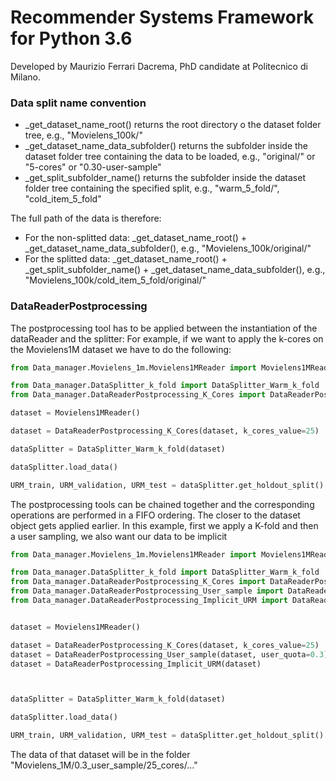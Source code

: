 # Recommender Systems Framework for Python 3.6

Developed by Maurizio Ferrari Dacrema, PhD candidate at Politecnico di Milano.

### Data split name convention

* _get_dataset_name_root() returns the root directory o the dataset folder tree, e.g., "Movielens_100k/"
* _get_dataset_name_data_subfolder() returns the subfolder inside the dataset folder tree containing the data to be loaded, e.g., "original/" or "5-cores" or "0.30-user-sample"
* _get_split_subfolder_name() returns the subfolder inside the dataset folder tree containing the specified split, e.g., "warm_5_fold/", "cold_item_5_fold"

The full path of the data is therefore: 
 * For the non-splitted data: _get_dataset_name_root() + _get_dataset_name_data_subfolder(), e.g., "Movielens_100k/original/"
 * For the splitted data: _get_dataset_name_root() + _get_split_subfolder_name() + _get_dataset_name_data_subfolder(), e.g., "Movielens_100k/cold_item_5_fold/original/"


### DataReaderPostprocessing
The postprocessing tool has to be applied between the instantiation of the dataReader and the splitter:
For example, if we want to apply the k-cores on the Movielens1M dataset we have to do the following:

```Python
from Data_manager.Movielens_1m.Movielens1MReader import Movielens1MReader

from Data_manager.DataSplitter_k_fold import DataSplitter_Warm_k_fold
from Data_manager.DataReaderPostprocessing_K_Cores import DataReaderPostprocessing_K_Cores

dataset = Movielens1MReader()

dataset = DataReaderPostprocessing_K_Cores(dataset, k_cores_value=25)

dataSplitter = DataSplitter_Warm_k_fold(dataset)

dataSplitter.load_data()

URM_train, URM_validation, URM_test = dataSplitter.get_holdout_split()

```

The postprocessing tools can be chained together and the corresponding operations are performed in a FIFO ordering.
The closer to the dataset object gets applied earlier. In this example, first we apply a K-fold and then a user sampling, we also want our data to be implicit

```Python
from Data_manager.Movielens_1m.Movielens1MReader import Movielens1MReader

from Data_manager.DataSplitter_k_fold import DataSplitter_Warm_k_fold
from Data_manager.DataReaderPostprocessing_K_Cores import DataReaderPostprocessing_K_Cores
from Data_manager.DataReaderPostprocessing_User_sample import DataReaderPostprocessing_User_sample
from Data_manager.DataReaderPostprocessing_Implicit_URM import DataReaderPostprocessing_Implicit_URM


dataset = Movielens1MReader()

dataset = DataReaderPostprocessing_K_Cores(dataset, k_cores_value=25)
dataset = DataReaderPostprocessing_User_sample(dataset, user_quota=0.3)
dataset = DataReaderPostprocessing_Implicit_URM(dataset)



dataSplitter = DataSplitter_Warm_k_fold(dataset)

dataSplitter.load_data()

URM_train, URM_validation, URM_test = dataSplitter.get_holdout_split()

```

The data of that dataset will be in the folder "Movielens_1M/0.3_user_sample/25_cores/..."